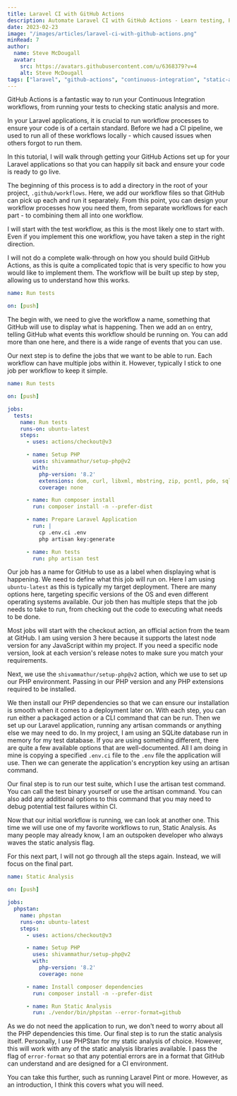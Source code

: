 ```yaml
---
title: Laravel CI with GitHub Actions
description: Automate Laravel CI with GitHub Actions - Learn testing, PHPStan static analysis setup in this tutorial.
date: 2023-02-23
image: "/images/articles/laravel-ci-with-github-actions.png"
minRead: 7
author:
  name: Steve McDougall
  avatar:
    src: https://avatars.githubusercontent.com/u/6368379?v=4
    alt: Steve McDougall
tags: ["laravel", "github-actions", "continuous-integration", "static-analysis"]
---
```


GitHub Actions is a fantastic way to run your Continuous Integration workflows, from running your tests to checking static analysis and more.

In your Laravel applications, it is crucial to run workflow processes to ensure your code is of a certain standard. Before we had a CI pipeline, we used to run all of these workflows locally - which caused issues when others forgot to run them.

In this tutorial, I will walk through getting your GitHub Actions set up for your Laravel applications so that you can happily sit back and ensure your code is ready to go live.

The beginning of this process is to add a directory in the root of your project, `.github/workflows`. Here, we add our workflow files so that GitHub can pick up each and run it separately. From this point, you can design your workflow processes how you need them, from separate workflows for each part - to combining them all into one workflow.

I will start with the test workflow, as this is the most likely one to start with. Even if you implement this one workflow, you have taken a step in the right direction.

I will not do a complete walk-through on how you should build GitHub Actions, as this is quite a complicated topic that is very specific to how you would like to implement them. The workflow will be built up step by step, allowing us to understand how this works.

```yaml
name: Run tests

on: [push]
```

The begin with, we need to give the workflow a name, something that GitHub will use to display what is happening. Then we add an `on` entry, telling GitHub what events this workflow should be running on. You can add more than one here, and there is a wide range of events that you can use.

Our next step is to define the jobs that we want to be able to run. Each workflow can have multiple jobs within it. However, typically I stick to one job per workflow to keep it simple.

```yaml
name: Run tests

on: [push]

jobs:
  tests:
    name: Run tests
    runs-on: ubuntu-latest
    steps:
      - uses: actions/checkout@v3

      - name: Setup PHP
        uses: shivammathur/setup-php@v2
        with:
          php-version: '8.2'
          extensions: dom, curl, libxml, mbstring, zip, pcntl, pdo, sqlite, pdo_sqlite, bcmath, soap, intl, gd, exif, iconv
          coverage: none

      - name: Run composer install
        run: composer install -n --prefer-dist

      - name: Prepare Laravel Application
        run: |
          cp .env.ci .env
          php artisan key:generate

      - name: Run tests
        run: php artisan test
```

Our job has a name for GitHub to use as a label when displaying what is happening. We need to define what this job will run on. Here I am using `ubuntu-latest` as this is typically my target deployment. There are many options here, targeting specific versions of the OS and even different operating systems available. Our job then has multiple steps that the job needs to take to run, from checking out the code to executing what needs to be done.

Most jobs will start with the checkout action, an official action from the team at GitHub. I am using version 3 here because it supports the latest node version for any JavaScript within my project. If you need a specific node version, look at each version's release notes to make sure you match your requirements.

Next, we use the `shivammathur/setup-php@v2` action, which we use to set up our PHP environment. Passing in our PHP version and any PHP extensions required to be installed.

We then install our PHP dependencies so that we can ensure our installation is smooth when it comes to a deployment later on. With each step, you can run either a packaged action or a CLI command that can be run. Then we set up our Laravel application, running any artisan commands or anything else we may need to do. In my project, I am using an SQLite database run in memory for my test database. If you are using something different, there are quite a few available options that are well-documented. All I am doing in mine is copying a specified `.env.ci` file to the `.env` file the application will use. Then we can generate the application's encryption key using an artisan command.

Our final step is to run our test suite, which I use the artisan test command. You can call the test binary yourself or use the artisan command. You can also add any additional options to this command that you may need to debug potential test failures within CI.

Now that our initial workflow is running, we can look at another one. This time we will use one of my favorite workflows to run, Static Analysis. As many people may already know, I am an outspoken developer who always waves the static analysis flag.

For this next part, I will not go through all the steps again. Instead, we will focus on the final part.

```yaml
name: Static Analysis

on: [push]

jobs:
  phpstan:
    name: phpstan
    runs-on: ubuntu-latest
    steps:
      - uses: actions/checkout@v3

      - name: Setup PHP
        uses: shivammathur/setup-php@v2
        with:
          php-version: '8.2'
          coverage: none

      - name: Install composer dependencies
        run: composer install -n --prefer-dist

      - name: Run Static Analysis
        run: ./vendor/bin/phpstan --error-format=github
```

As we do not need the application to run, we don't need to worry about all the PHP dependencies this time. Our final step is to run the static analysis itself. Personally, I use PHPStan for my static analysis of choice. However, this will work with any of the static analysis libraries available. I pass the flag of `error-format` so that any potential errors are in a format that GitHub can understand and are designed for a CI environment.

You can take this further, such as running Laravel Pint or more. However, as an introduction, I think this covers what you will need.

